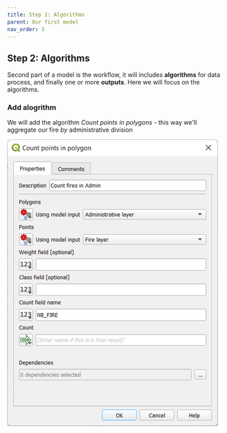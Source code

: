 ```yaml
---
title: Step 2: Algorithms
parent: Our first model
nav_order: 3
---
```


## Step 2: Algorithms

Second part of a model is the workflow, it will includes **algorithms** for data process, and finally one or more **outputs**. Here we will focus on the algorithms.

### **Add alogrithm**

We will add the algorithm *Count points in polygons* - this way we'll aggregate our fire *by* administrative division

![image](/assets/images/3_3_a_algorithm.png)

